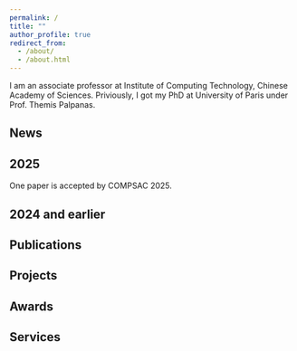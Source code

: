 ```yaml
---
permalink: /
title: ""
author_profile: true
redirect_from: 
  - /about/
  - /about.html
---
```

I am an associate professor at Institute of Computing Technology, Chinese Academy of Sciences.
Priviously, I got my PhD at University of Paris under Prof. Themis Palpanas.
<section id="news">


News
========

# 2025

One paper is accepted by COMPSAC 2025.

## 2024 and earlier



# Publications





# Projects




# Awards



# Services
